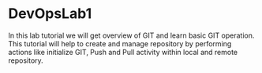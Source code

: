 # DevOpsLab1
In this lab tutorial we will get overview of GIT and learn basic GIT operation. This tutorial will help to create and manage repository by performing actions like initialize GIT, Push and Pull activity within local and remote repository.
